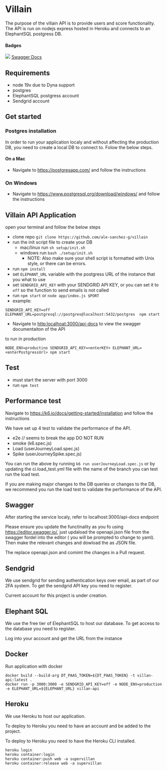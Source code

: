 # Villain

The purpose of the villain API is to provide users and score functionality. The API is run on nodejs express hosted in Heroku and connects to an ElephantSQL postgress DB.

#### Badges
<img src="http://online.swagger.io/validator?url=https://raw.githubusercontent.com/ale-sanchez-g/villain/master/app/swagger/openapi.json"> [Swagger Docs](http://supervillain.herokuapp.com/api-docs/)

## Requirements

- node 19x due to Dyna support
- postgres
- ElephantSQL postgress account
- Sendgrid account

## Get started

### Postgres installation

In order to run your application localy and without affecting the production DB, you need to create a local DB to connect to. Folow the below steps.

#### On a Mac

- Navigate to <https://postgresapp.com/> and follow the instructions

### On Windows

- Navigate to <https://www.postgresql.org/download/windows/> and follow the instructions

## Villain API Application

open your terminal and follow the below steps

- clone repo `git clone https://github.com/ale-sanchez-g/villain`
- run the init script file to create your DB
  - mac/linux run `sh setup/init.sh`
  - windows run `bash ./setup/init.sh`
    - NOTE: Also make sure your shell script is formatted with Unix style, or there can be errors.
- run `npm install`
- set `ELEPHANT_URL` variable with the postgress URL of the instance that you what to use
- set `SENDGRID_API_KEY` with your SENDGRID API KEY, or you can set it to `off` so the function to send emails is not called
- run `npm start` or `node app/index.js $PORT`
- example:
```
SENDGRID_API_KEY=off ELEPHANT_URL=postgresql://postgres@localhost:5432/postgres  npm start
```
- Navigate to <http:localhoat:3000/api-docs> to view the swagger documentaiton of the API

to run in production
```
NODE_ENV=productino SENDGRID_API_KEY=<enterKEY> ELEPHANT_URL=<enterPostgressUrl> npm start
```

## Test

- must start the server with port 3000
- run `npm test`

## Performance test

Navigate to <https://k6.io/docs/getting-started/installation> and follow the instructions

We have set up 4 test to validate the performance of the API.

- e2e // seems to break the app DO NOT RUN
- smoke (k6.spec.js)
- Load (userJourneyLoad.spec.js)
- Spike (userJourneySpike.spec.js)

You can run the above by running `k6 run userJourneyLoad.spec.js` or by updating the ci.load_test.yml file with the name of the branch you can test run the load test.

If you are making major changes to the DB queries or changes to the DB, we recommend you run the load test to validate the performance of the API.

## Swagger

After starting the service localy, refer to localhost:3000/api-docs endpoint

Please ensure you update the functinality as you fo using https://editor.swagger.io/, just updaload the openapi.json file from the swagger fordel into the editor ( you will be prompted to change to yaml). Then make the relevant changes and dowload the as JSON file.

The replace openapi.json and comimt the changes in a Pull request.

## Sendgrid

We use sendgrid for sending authentication keys over email, as part of our 2FA system. To get the sendgrid API key you need to register.

Current account for this project is under creation.

## Elephant SQL

We use the free tier of ElephantSQL to host our database. To get access to the database you need to register.

Log into your account and get the URL from the instance 

## Docker

Run application with docker

```
docker build --build-arg DT_PAAS_TOKEN=${DT_PAAS_TOKEN} -t villan-api:latest .
docker run -p 3000:3000 -e SENDGRID_API_KEY=off -e NODE_ENV=production -e ELEPHANT_URL=${ELEPHANT_URL} villan-api
```

## Heroku

We use Heroku to host our application.

To deploy to Heroku you need to have an account and be added to the project.

To deploy to Heroku you need to have the Heroku CLI installed.

``` 
heroku login
heroku container:login
heroku container:push web -a supervillan
heroku container:release web -a supervillan
```
